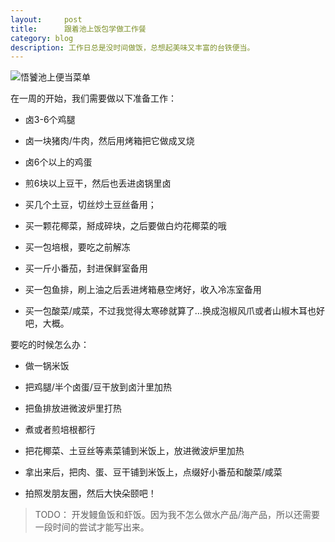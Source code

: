 ```yaml
---
layout:     post
title:      跟着池上饭包学做工作餐
category: blog
description: 工作日总是没时间做饭，总想起美味又丰富的台铁便当。
---
```

![悟饕池上便当菜单](http://mmweb.tw/sys/ieb/pic/m53689_0b.jpg)

在一周的开始，我们需要做以下准备工作：

* 卤3-6个鸡腿

* 卤一块猪肉/牛肉，然后用烤箱把它做成叉烧

* 卤6个以上的鸡蛋

* 煎6块以上豆干，然后也丢进卤锅里卤

* 买几个土豆，切丝炒土豆丝备用；

* 买一颗花椰菜，掰成碎块，之后要做白灼花椰菜的哦

* 买一包培根，要吃之前解冻

* 买一斤小番茄，封进保鲜室备用

* 买一包鱼排，刷上油之后丢进烤箱悬空烤好，收入冷冻室备用

* 买一包酸菜/咸菜，不过我觉得太寒碜就算了…换成泡椒风爪或者山椒木耳也好吧，大概。

要吃的时候怎么办：

- 做一锅米饭
    
- 把鸡腿/半个卤蛋/豆干放到卤汁里加热
    
- 把鱼排放进微波炉里打热
    
- 煮或者煎培根都行
    
- 把花椰菜、土豆丝等素菜铺到米饭上，放进微波炉里加热
    
- 拿出来后，把肉、蛋、豆干铺到米饭上，点缀好小番茄和酸菜/咸菜
    
- 拍照发朋友圈，然后大快朵颐吧！

> TODO： 开发鳗鱼饭和虾饭。因为我不怎么做水产品/海产品，所以还需要一段时间的尝试才能写出来。